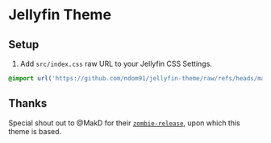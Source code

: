 # Jellyfin Theme

## Setup

1. Add `src/index.css` raw URL to your Jellyfin CSS Settings.

```css
@import url('https://github.com/ndom91/jellyfin-theme/raw/refs/heads/main/src/index.css');
```


## Thanks

Special shout out to @MakD for their [`zombie-release`](https://github.com/MakD/zombie-release), upon which this theme is based.
